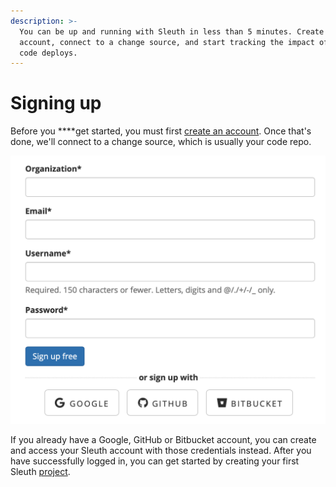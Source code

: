 ```yaml
---
description: >-
  You can be up and running with Sleuth in less than 5 minutes. Create an
  account, connect to a change source, and start tracking the impact of your
  code deploys.
---
```


# Signing up

Before you ****get started, you must first [create an account](https://app.sleuth.io/account/signup/). Once that's done, we'll connect to a change source, which is usually your code repo. 

![](.gitbook/assets/signup-sleuth.png)

If you already have a Google, GitHub or Bitbucket account, you can create and access your Sleuth account with those credentials instead. After you have successfully logged in, you can get started by creating your first Sleuth [project](projects.md#creating-a-project).

